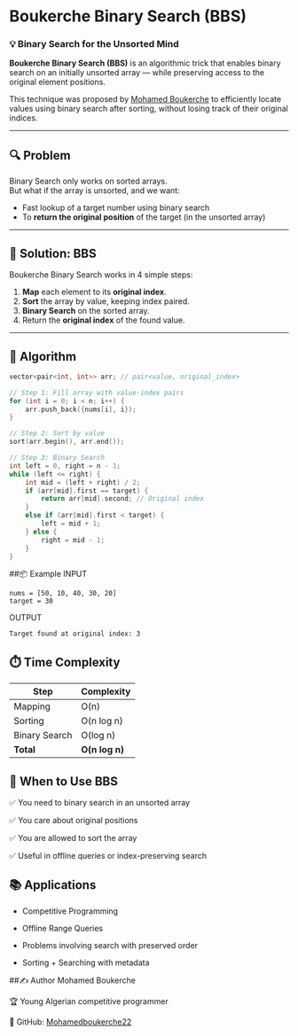 # Boukerche Binary Search (BBS)

### 💡 Binary Search for the Unsorted Mind

**Boukerche Binary Search (BBS)** is an algorithmic trick that enables binary search on an initially unsorted array — while preserving access to the original element positions.

This technique was proposed by [Mohamed Boukerche](https://github.com/Mohamedboukerche22) to efficiently locate values using binary search after sorting, without losing track of their original indices.

---

## 🔍 Problem

Binary Search only works on sorted arrays.  
But what if the array is unsorted, and we want:
- Fast lookup of a target number using binary search
- To **return the original position** of the target (in the unsorted array)

---

## 🚀 Solution: BBS

Boukerche Binary Search works in 4 simple steps:

1. **Map** each element to its **original index**.
2. **Sort** the array by value, keeping index paired.
3. **Binary Search** on the sorted array.
4. Return the **original index** of the found value.

---

## 🧠 Algorithm

```cpp
vector<pair<int, int>> arr; // pair<value, original_index>

// Step 1: Fill array with value-index pairs
for (int i = 0; i < n; i++) {
    arr.push_back({nums[i], i});
}

// Step 2: Sort by value
sort(arr.begin(), arr.end());

// Step 3: Binary Search
int left = 0, right = n - 1;
while (left <= right) {
    int mid = (left + right) / 2;
    if (arr[mid].first == target) {
        return arr[mid].second; // Original index
    }
    else if (arr[mid].first < target) {
        left = mid + 1;
    } else {
        right = mid - 1;
    }
}
```
##📦 Example
INPUT 
```
nums = [50, 10, 40, 30, 20]
target = 30
```
OUTPUT 
```
Target found at original index: 3
```
## ⏱️ Time Complexity
| Step          | Complexity     |
| ------------- | -------------- |
| Mapping       | O(n)           |
| Sorting       | O(n log n)     |
| Binary Search | O(log n)       |
| **Total**     | **O(n log n)** |



## 🧪 When to Use BBS
✅ You need to binary search in an unsorted array

✅ You care about original positions

✅ You are allowed to sort the array

✅ Useful in offline queries or index-preserving search

## 📚 Applications
- Competitive Programming

- Offline Range Queries

- Problems involving search with preserved order

- Sorting + Searching with metadata

##✍️ Author
Mohamed Boukerche

🏆 Young Algerian competitive programmer

🔗 GitHub: [Mohamedboukerche22](https://github.com/Mohamedboukerche22)

